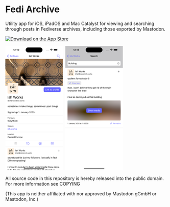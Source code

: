 # Fedi Archive

Utility app for iOS, iPadOS and Mac Catalyst for viewing and searching through posts in Fediverse archives, including those exported by Mastodon.

[![Download on the App Store](https://developer.apple.com/assets/elements/badges/download-on-the-app-store.svg)](https://apps.apple.com/us/app/fedi-archive/id6740432925)

<div>
  <img src="screenshots/iphone/2 profile page.png" width="180" alt="A screenshot of Fedi Archive, showing the profile of @ish@ish.works">&nbsp;
  <img src="screenshots/iphone/4 search.png" width="180" alt="A screenshot of Fedi Archive, showing search results for posts containing the word &quot;Building&quot; (1 result, a post reading &quot;spoilers for episode 5 -- man, i can't believe they got rid of the main character like that! i feel as destroyed as this building&quot; with a blurred image and a button reading &quot;Show Media&quot; under it">&nbsp;
</div>

All source code in this repository is hereby released into the public domain. For more information see COPYING

(This app is neither affiliated with nor approved by Mastodon gGmbH or Mastodon, Inc.)

